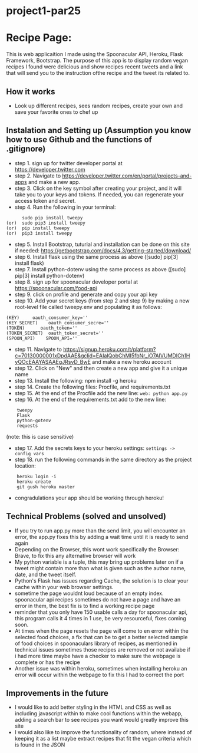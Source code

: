 # project1-par25

# Recipe Page:
This is web applicaition I made using the Spoonacular API, Heroku, Flask Framework, Bootstrap. The purpose of this app is to display random vegan recipes I found were delicious and show recipes recent tweets and a link that will send you to the instruction ofthe recipe and the tweet its related to.

## How it works
* Look up different recipes, sees random recipes, create your own and save your favorite ones to chef up
 
## Instalation and Setting up (Assumption you know how to use Github and the functions of .gitignore)
* step 1. sign up for twitter developer portal at https://developer.twitter.com
* step 2. Navigate to https://developer.twitter.com/en/portal/projects-and-apps and make a new app.
* step 3. Click on the key symbol after creating your project, and it will take you to your keys and tokens.
    If needed, you can regenerate your access token and secret.
* step 4. Run the following in your terminal:
```
      sudo pip install tweepy
(or)  sudo pip3 install tweepy
(or)  pip install tweepy
(or)  pip3 install tweepy
```
* step 5. Install Bootstrap, tuturial and installation can be done on this site if needed: https://getbootstrap.com/docs/4.3/getting-started/download/
* step 6. Install flask using the same process as above ([sudo] pip[3] install flask)
* step 7. Install python-dotenv using the same process as above ([sudo] pip[3] install python-dotenv)
* step 8. sign up for spoonacular developer portal at https://spoonacular.com/food-api
* step 9. click on profile and generate and copy your api key
* step 10. Add your secret keys (from step 2 and step 9) by making a new root-level file called tweepy.env and populating it as follows:

```
(KEY)     oauth_consumer_key=''
(KEY_SECRET)    oauth_consumer_secre=''
(TOKEN)      oauth_token=''
(TOKEN_SECRET)  oauth_token_secret=''
(SPOON_API)    SPOON_API=''

```
* step 11. Navigate to https://signup.heroku.com/t/platform?c=70130000001xDpdAAE&gclid=EAIaIQobChMI5fbNr_iO7AIVUMDICh1HyQOcEAAYASAAEgJRsvD_BwE and make a new heroku account
* step 12. Click on "New" and then create a new app and give it a unique name
* step 13. Install the following: npm install -g heroku
* step 14. Create the following files: Procfile, and requirements.txt
* step 15. At the end of the Procfile add the new line: 
``` web: python app.py ```
* step 16. At the end of the requirements.txt add to the new line:
```
    tweepy
    Flask
    python-gotenv
    requests
```
(note: this is case sensitive)
* step 17. Add the secrets keys to your heroku settings: 
``` settings -> config vars ```
* step 18. run the following commands in the same directory as the project location:
``` 
    heroku login -i
    heroku create
    git gush heroku master
```
* congradulations your app should be working through heroku!

## Technical Problems (solved and unsolved)
* If you try to run app.py more than the send limit, you will encounter an error, the app.py fixes this by adding a wait time until it is ready to send again
* Depending on the Browser, this wont work specifically the Browser: Brave, to fix this any alternative browser will work
* My python variable is a tuple, this may bring up problems later on if a tweet might contain more than what is given such as the author name, date, and the tweet itself.
* Python's Flask has issues regarding Cache, the solution is to clear your cache within your web browser settings.
* sometime the page wouldnt loud because of an empty index. spoonacular api recipes sometimes do not have a page and have an error in them, the best fix is to find a working recipe page
* reminder that you only have 150 usable calls a day for spoonacular api, this program calls it 4 times in 1 use, be very resourceful, fixes coming soon.
* At times when the page resets the page will come to en error within the selected food choices, a fix that can be to get a better selected sample of food choices in spoonaculars library of recipes, as mentioned in technical issues sometimes those recipes are removed or not availabe if i had more time maybe have a checker to make sure the webpage is complete or has the recipe
* Another issue was within heroku, sometimes when installing heroku an error will occur within the webpage to fix this I had to correct the port

## Improvements in the future
* I would like to add better styling in the HTML and CSS as well as including javascript within to make cool functions within the webapp, adding a search bar to see recipes you want would greatly improve this site
* I would also like to improve the functionality of random, where instead of keeping it as a list maybe extract recipes that fit the vegan criteria which is found in the JSON

